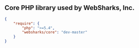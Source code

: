 ## Core PHP library used by WebSharks, Inc.

```json
{
    "require": {
        "php": ">=5.4",
        "websharks/core": "dev-master"
    }
}
```
